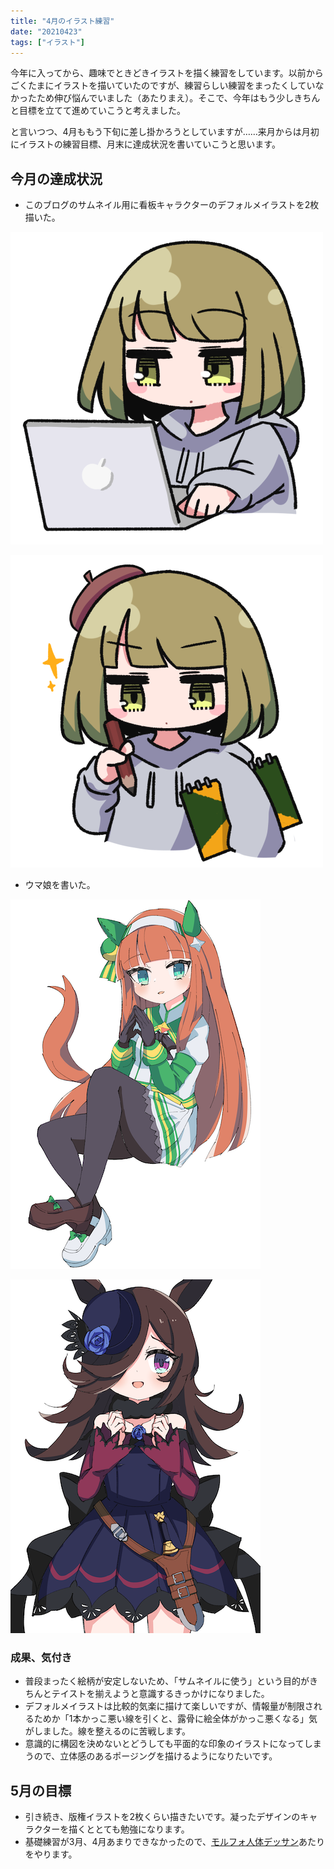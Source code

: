 ```yaml
---
title: "4月のイラスト練習"
date: "20210423"
tags: ["イラスト"]
---
```


今年に入ってから、趣味でときどきイラストを描く練習をしています。以前からごくたまにイラストを描いていたのですが、練習らしい練習をまったくしていなかったため伸び悩んでいました（あたりまえ）。そこで、今年はもう少しきちんと目標を立てて進めていこうと考えました。

と言いつつ、4月ももう下旬に差し掛かろうとしていますが……来月からは月初にイラストの練習目標、月末に達成状況を書いていこうと思います。

## 今月の達成状況

- このブログのサムネイル用に看板キャラクターのデフォルメイラストを2枚描いた。

![イラスト](./01.png)

![イラスト2](./02.png)

- ウマ娘を書いた。

![イラスト3](./03.png)

![イラスト4](./04.png)

### 成果、気付き

- 普段まったく絵柄が安定しないため、「サムネイルに使う」という目的がきちんとテイストを揃えようと意識するきっかけになりました。
- デフォルメイラストは比較的気楽に描けて楽しいですが、情報量が制限されるためか「1本かっこ悪い線を引くと、露骨に絵全体がかっこ悪くなる」気がしました。線を整えるのに苦戦します。
- 意識的に構図を決めないとどうしても平面的な印象のイラストになってしまうので、立体感のあるポージングを描けるようになりたいです。

## 5月の目標

- 引き続き、版権イラストを2枚くらい描きたいです。凝ったデザインのキャラクターを描くととても勉強になります。
- 基礎練習が3月、4月あまりできなかったので、[モルフォ人体デッサン](http://www.graphicsha.co.jp/detail.html?p=34678)あたりをやります。
